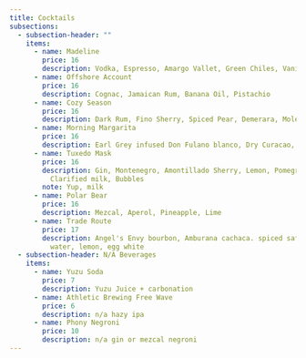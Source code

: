```yaml
---
title: Cocktails
subsections:
  - subsection-header: ""
    items:
      - name: Madeline
        price: 16
        description: Vodka, Espresso, Amargo Vallet, Green Chiles, Vanilla, Moka
      - name: Offshore Account
        price: 16
        description: Cognac, Jamaican Rum, Banana Oil, Pistachio
      - name: Cozy Season
        price: 16
        description: Dark Rum, Fino Sherry, Spiced Pear, Demerara, Mole Bitters
      - name: Morning Margarita
        price: 16
        description: Earl Grey infused Don Fulano blanco, Dry Curacao, Agave, Lime, Saline
      - name: Tuxedo Mask
        price: 16
        description: Gin, Montenegro, Amontillado Sherry, Lemon, Pomegranate, Lemon,
          Clarified milk, Bubbles
        note: Yup, milk
      - name: Polar Bear
        price: 16
        description: Mezcal, Aperol, Pineapple, Lime
      - name: Trade Route
        price: 17
        description: Angel's Envy bourbon, Amburana cachaca. spiced saffron, coconut
          water, lemon, egg white
  - subsection-header: N/A Beverages
    items:
      - name: Yuzu Soda
        price: 7
        description: Yuzu Juice + carbonation
      - name: Athletic Brewing Free Wave
        price: 6
        description: n/a hazy ipa
      - name: Phony Negroni
        price: 10
        description: n/a gin or mezcal negroni
---
```

